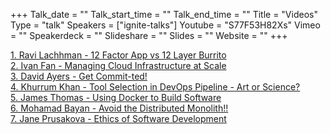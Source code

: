 +++
Talk_date = ""
Talk_start_time = ""
Talk_end_time = ""
Title = "Videos"
Type = "talk"
Speakers = ["ignite-talks"]
Youtube = "S77F53H82Xs"
Vimeo = ""
Speakerdeck = ""
Slideshare = ""
Slides = ""
Website = ""
+++

<a href="https://www.devopsdays.org/events/2018-dallas/program/ravi-lachhman">1. Ravi Lachhman - 12 Factor App vs 12 Layer Burrito</a><br>
<a href="https://www.devopsdays.org/events/2018-dallas/program/ivan-fan">2. Ivan Fan - Managing Cloud Infrastructure at Scale</a><br>
<a href="https://www.devopsdays.org/events/2018-dallas/program/david-ayers">3. David Ayers - Get Commit-ted!</a><br>
<a href="https://www.devopsdays.org/events/2018-dallas/program/khurrum-khan">4. Khurrum Khan - Tool Selection in DevOps Pipeline - Art or Science?</a><br>
<a href="https://www.devopsdays.org/events/2018-dallas/program/james-thomas">5. James Thomas - Using Docker to Build Software</a><br>
<a href="https://www.devopsdays.org/events/2018-dallas/program/mohama-banyan">6. Mohamad Bayan - Avoid the Distributed Monolith!!</a><br>
<a href="https://www.devopsdays.org/events/2018-dallas/program/jane-prusakopva">7. Jane Prusakova - Ethics of Software Development</a><br>